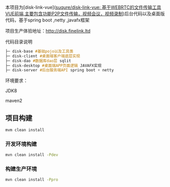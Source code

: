 
### 
### 
本项目为[disk-link-vue]([suqure/disk-link-vue: 基于WEBRTC的文件传输工具VUE前端,主要包含功能P2P文件传输，视频会议，视频录制](https://github.com/suqure/disk-link-vue))后台代码以及桌面版代码，基于spring boot ,netty ,javafx框架

项目生产体验地址：http://disk.finelink.ltd

代码目录说明

```css
├─ disk-base #基础pojo以及工具类
├─ disk-client #桌面端客户端底层实现
├─ disk-dao #数据库dao层 sqlit
├─ disk-desktop #桌面端APP页面逻辑 JAVAFX实现
├─ disk-server #后台服务端API spring boot + netty

```



环境要求：

JDK8

maven2



## 项目构建

```sh
mvm clean install
```

### 开发环境构建

```sh
mvn clean install -Pdev
```

### 构建生产环境

```sh
mvn clean install -Ppro
```

